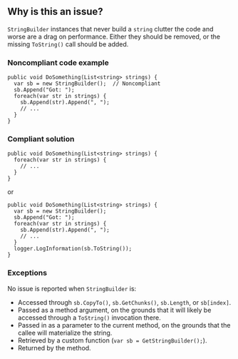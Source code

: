 ## Why is this an issue?

`StringBuilder` instances that never build a `string` clutter the code and worse are a drag on performance. Either they
should be removed, or the missing `ToString()` call should be added.

### Noncompliant code example

    public void DoSomething(List<string> strings) {
      var sb = new StringBuilder();  // Noncompliant
      sb.Append("Got: ");
      foreach(var str in strings) {
        sb.Append(str).Append(", ");
        // ...
      }
    }

### Compliant solution

    public void DoSomething(List<string> strings) {
      foreach(var str in strings) {
        // ...
      }
    }

or

    public void DoSomething(List<string> strings) {
      var sb = new StringBuilder();
      sb.Append("Got: ");
      foreach(var str in strings) {
        sb.Append(str).Append(", ");
        // ...
      }
      logger.LogInformation(sb.ToString());
    }

### Exceptions

No issue is reported when `StringBuilder` is:

-  Accessed through `sb.CopyTo()`, `sb.GetChunks()`, `sb.Length`, or `sb[index]`.
-  Passed as a method argument, on the grounds that it will likely be accessed through a `ToString()` invocation there.
-  Passed in as a parameter to the current method, on the grounds that the callee will materialize the string.
-  Retrieved by a custom function (`var sb = GetStringBuilder();`).
-  Returned by the method.